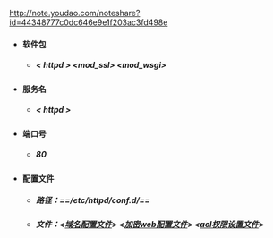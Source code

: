 http://note.youdao.com/noteshare?id=44348777c0dc646e9e1f203ac3fd498e



- ####  软件包
    - #####  < httpd > <mod_ssl> <mod_wsgi>
- #### 服务名
    - ##### < httpd >
- #### 端口号
    - ##### 80
- #### 配置文件
    -  ##### 路径：==/etc/httpd/conf.d/==
    - ##### 文件：<[域名配置文件](https://github.com/guiaiy/linxu/blob/master/Apache/vir.conf)> <[加密web配置文件](https://github.com/guiaiy/linxu/blob/master/Apache/ssl.conf)> <[acl权限设置文件](https://github.com/guiaiy/linxu/blob/master/Apache/dir.conf)>
